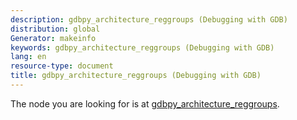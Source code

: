 ```yaml
---
description: gdbpy_architecture_reggroups (Debugging with GDB)
distribution: global
Generator: makeinfo
keywords: gdbpy_architecture_reggroups (Debugging with GDB)
lang: en
resource-type: document
title: gdbpy_architecture_reggroups (Debugging with GDB)
---
```

The node you are looking for is at [gdbpy_architecture_reggroups](Architectures-In-Python.html#gdbpy_005farchitecture_005freggroups).
